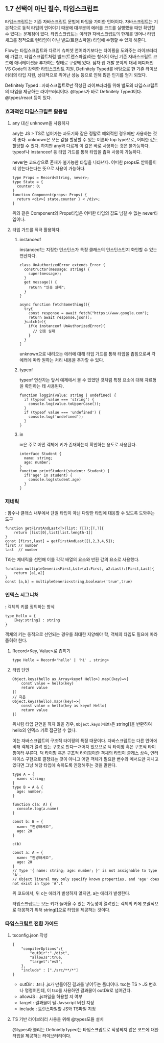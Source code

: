 ## 1.7 선택이 아닌 필수, 타입스크립트

타입스크립트는 기존 자바스크립트 문법에 타입을 가미한 언어이다. 자바스크립트는 기본적으로 동적 타입의 언어이기 때문에 대부분의 에러를 코드를 실행했을 때만 확인할 수 있다는 문제점이 있다. 타입스크립트는 이러한 자바스크립트의 한계를 벗어나 타입 체크를 정적으로 런타임이 아닌 빌드(트랜스파일) 타임에 수행할 수 있게 해준다.

Flow는 타입스크립트와 다르게 슈퍼셋 언어라기보다는 타이핑을 도와주는 라이브러리에 가깝고, 타입스크립트처럼 빌드(트랜스파일)하는 형식이 아닌 기존 자바스크립트 코드에 애너테이션을 추가하는 형태로 구성돼 있다. 점차 웹 개발 분야의 대세 에디터인 VS Code의 강력한 타입스크립트 지원, Definitely Typed를 바탕으로 한 기존 라이브러리의 타입 지원, 상대적으로 뛰어난 성능 등으로 인해 많은 인기를 얻기 되었다.

Definitely Typed : 자바스크립트로만 작성된 라이브러리를 위해 별도의 타입스크립트의 타입을 제공하는 라이브러리이다. @types가 바로 Definitely Typed이다. @types/react 등이 있다.

### 효과적인 타입스크립트 활용법

1. any 대신 unknown을 사용하자

   any는 JS > TS로 넘어가는 과도기와 같은 정말로 예외적인 경우에만 사용하는 것이 좋다. unknown은 모든 값을 할당할 수 있는 이른바 top type으로, 어떠한 값도 할당할 수 있다. 하지만 any와 다르게 이 값은 바로 사용하는 것은 불가능하다. typeof나 instanceof 등 타입 가드를 통해 타입을 좁혀 사용이 가능하다.

   never는 코드상으로 존재가 불가능한 타입을 나타낸다. 어떠한 props도 받아들이지 않는다는다는 뜻으로 사용이 가능하다.

    ```tsx
    type Props = Record<String, never>;
    type State = {
      counter: 0;
    }
    function Component(props: Props) {
      return <div>{ state.counter } < /div>;
    }
    ```

   위와 같은 Component의 Props타입은 어떠한 타입의 값도 넘길 수 없는 never타입이다.

2. 타입 가드를 적극 활용하자.
    1. instanceof

       instanceof는 지정한 인스턴스가 특정 클래스의 인스턴스인지 화인할 수 있는 연산자다.

        ```tsx
        class UnAuthorizedError extends Error {
          constructor(message: string) {
            super(message);
          }
          get message() {
            return "인증 실패";
          }
        }
        
        async function fetchSomething(){
          try{
            const response = await fetch("https://www.google.com");
            return await response.json();
          }catch(e){
            if(e instanceof UnAuthorizedError){
              // 인증 실패
            }
          }
        }
        ```

       unknown으로 내려오는 에러에 대해 타입 가드를 통해 타입을 좁힘으로써 각 에러에 따라 원하는 처리 내용을 추가할 수 있다.

    2. typeof

       typeof 연산자는 앞서 예제에서 볼 수 있었던 것처럼 특정 요소에 대해 자료형을 확인하는 데 사용된다.

        ```tsx
        function loggin(value: string | undefined) {
          if (typeof value === 'string') {
            console.log(value.toUpperCase());
          }
          if (typeof value === 'undefined') {
            console.log('undefined');
          }
        }
        ```

    3. in

       in은 주로 어떤 객체에 키가 존재하는지 확인하는 용도로 사용된다.

        ```tsx
        interface Student {
          name: string;
          age: number;
        }
        function printStudent(student: Student) {
          if('age' in student) {
            console.log(student.age)
          }
        }
        ```


### 제네릭

: 함수나 클래스 내부에서 단일 타입이 아닌 다양한 타입에 대응할 수 있도록 도와주는 도구

```tsx
function getFirstAndLast<T>(list: T[]):[T,T]{
	return [list[0],list[list.length-1]]
}
const [first,last] = getFirstAndLast([1,2,3,4,5]);
first // number
last  // number
```

T라는 제네릭을 선언해 이를 각각 배열의 요소와 반환 값의 요소로 사용했다.

```tsx
function multipleGeneric<First,Lst>(a1:First, a2:Last):[First,Last]{
	return [a1,a2]
}
const [a,b] = multipleGeneric<string,boolean>('true',true)
```

### 인덱스 시그니처

: 객체의 키를 정의하는 방식

```tsx
type Hello = {
	[key:string] : string
}
```

객체의 키는 동적으로 선언되는 경우를 최대한 지양해야 학, 객체의 타입도 필요에 따라 좁혀햐 한다.

1. Record<Key, Value>로 좁히기

    ```tsx
    type Hello = Record<'hello' | 'hi' , string>
    ```

2. 타입 단언

    ```tsx
    Object.keys(hello as Array<keyof Hello>).map((key)=>{
    	const value = hello(key)
    	return value
    })
    // 혹은
    Object.keys(hello).map((key)=>{
    	const value = hello(key as keyof Hello)
    	return value
    })
    ```

   위처럼 타입 단언을 하지 않을 경우, `Object.keys(배열)`은 string[]을 반환하여 hello의 인덱스 키로 접근할 수 없다.

   이는 자바스크립트의 구조적 타이핑의 특징 때문이다. 자바스크립트는 다른 언어에 비해 객체가 열려 있는 구조로 만다ㅡㄹ어져 있으므로 덕 타이핑 혹은 구조적 타이핑이라 부른다. 덕 타이핑 혹은 구조적 타이핑이란 객체의 타입이 클래스 상속, 인터페이스 구현으로 결정되는 것이 아니고 어떤 객체가 필요한 변수와 메서드만 지니고 있다면 그냥 해당 타입에 속하도록 인정해주는 것을 말한다.

    ```tsx
    type A = {
      name: string;
    }
    type B = A & {
      age: number;
    }
    
    function c(a: A) {
      console.log(a.name)
    }
    
    const b: B = {
      name: "안녕하세요",
      age: 20
    }
    
    c(b)
    
    const a: A = {
      name: "안녕하세요",
      age: 20
    }
    // Type '{ name: string; age: number; }' is not assignable to type 'A'.
    // Object literal may only specify known properties, and 'age' does not exist in type 'A'.t
    ```

   위 코드에서, 위 c는 에러가 발생하지 않지만, a는 에러가 발생한다.

   타입스크립트는 모든 키가 들어올 수 있는 가능성이 열려있는 객체의 키에 포괄적으로 대응하기 위해 string[]으로 타입을 제공하는 것이다.


### 타입스크립트 전환 가이드

1. tsconfig.json 작성

    ```tsx
    {
    	"compilerOptions":{
    		"outDir":"./dist",
    		"allowJs":true,
    		"target":"es5",
    	},
    	"include" : ["./src/**/*"]
    }
    ```

    - outDir : .ts나 .js가 만들어진 결과를 넣어두는 폴더이다. tsc는 TS > JS 변호나 명령어인데, 이 tsc를 사용하면 결과물이 outDir로 넘어간다.
    - allowJS : .js파일을 허용할 지 여부
    - target : 결과물이 될 Javscript 버전 지정
    - include : 트란스파일할 JS와 TS파일 지정
2. TS 기반 라이브러리 사용을 위해 @types모듈 설치

   @types라 불리는 DefinietlyTyped는 타입스크립트로 작성되지 않은 코드에 대한 타입을 제공하는 라이브러리이다.
